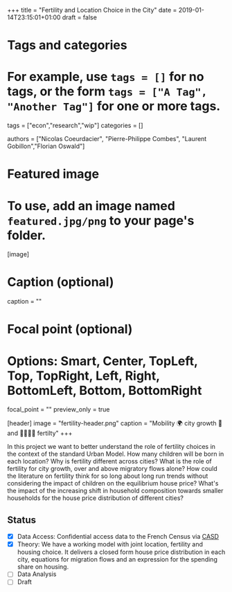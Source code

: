 +++
title = "Fertility and Location Choice in the City"
date = 2019-01-14T23:15:01+01:00
draft = false

# Tags and categories
# For example, use `tags = []` for no tags, or the form `tags = ["A Tag", "Another Tag"]` for one or more tags.
tags = ["econ","research","wip"]
categories = []


authors = ["Nicolas Coeurdacier", "Pierre-Philippe Combes", "Laurent Gobillon","Florian Oswald"]

# Featured image
# To use, add an image named `featured.jpg/png` to your page's folder. 
[image]
  # Caption (optional)
  caption = ""

  # Focal point (optional)
  # Options: Smart, Center, TopLeft, Top, TopRight, Left, Right, BottomLeft, Bottom, BottomRight
 focal_point = ""
 preview_only = true

[header]
  image = "fertility-header.png"
  caption = "Mobility 🌍 city growth 🌆 and 👨‍👩‍👧‍👦 fertilty"
+++

In this project we want to better understand the role of fertility choices in the context of the standard Urban Model. How many children will be born in each location? Why is fertility different across cities? What is the role of fertility for city growth, over and above migratory flows alone? How could the literature on fertility think for so long about long run trends without considering the impact of children on the equilibrium house price? What's the impact of the increasing shift in household composition towards smaller households for the house price distribution of different cities?

## Status

- [x] Data Access: Confidential access data to the French Census via [CASD](https://www.casd.eu)
- [x] Theory: We have a working model with joint location, fertility and housing choice. It delivers a closed form house price distribution in each city, equations for migration flows and an expression for the spending share on housing.
- [ ] Data Analysis
- [ ] Draft